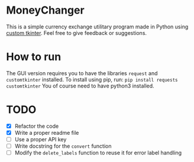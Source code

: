 # MoneyChanger
This is a simple currency exchange utilitary program made in Python using [custom tkinter](https://github.com/TomSchimansky/CustomTkinter).
Feel free to give feedback or suggestions.

# How to run
The GUI version requires you to have the libraries `request` and `customtkinter` installed. To install using pip, run:
`pip install requests customtkinter`
You of course need to have python3 installed.

# TODO
- [x] Refactor the code
- [x] Write a proper readme file
- [ ] Use a proper API key
- [ ] Write docstring for the `convert` function
- [ ] Modify the `delete_labels` function to reuse it for error label handling